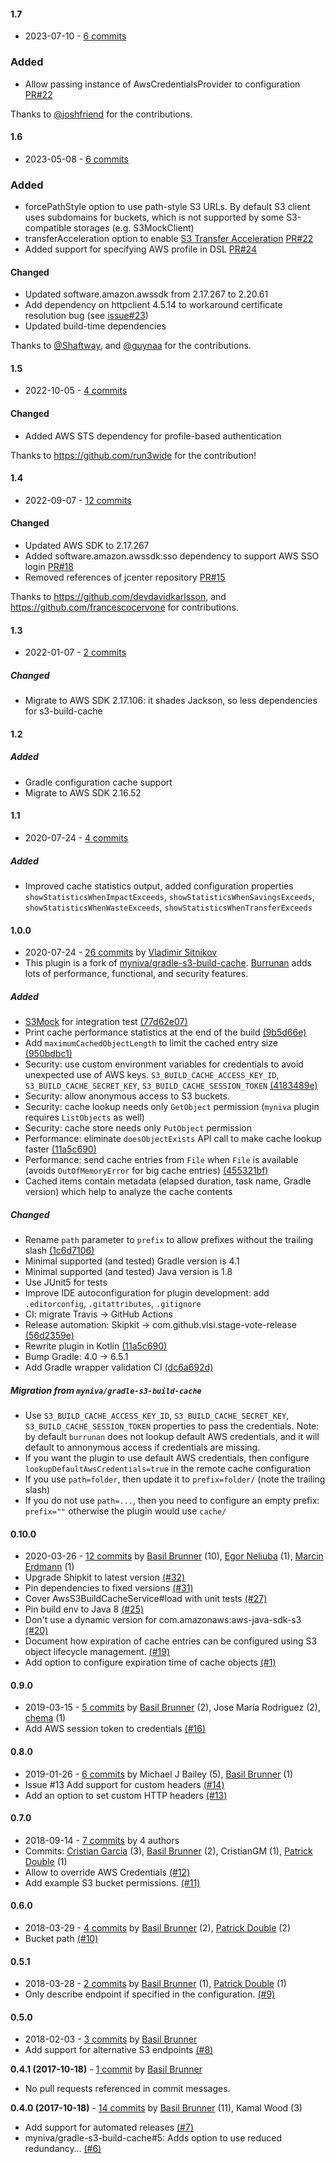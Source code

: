#### 1.7
 - 2023-07-10 - [6 commits](https://github.com/burrunan/gradle-s3-build-cache/compare/v1.6...v1.7)

### Added
 - Allow passing instance of AwsCredentialsProvider to configuration [PR#22](https://github.com/burrunan/gradle-s3-build-cache/pull/25)

Thanks to [@joshfriend](https://github.com/joshfriend) for the contributions.

#### 1.6
 - 2023-05-08 - [6 commits](https://github.com/burrunan/gradle-s3-build-cache/compare/v1.5...v1.6)

### Added
 - forcePathStyle option to use path-style S3 URLs. By default S3 client uses subdomains for buckets, which is not supported by some S3-compatible storages (e.g. S3MockClient)
 - transferAcceleration option to enable [S3 Transfer Acceleration](https://aws.amazon.com/ru/s3/transfer-acceleration/) [PR#22](https://github.com/burrunan/gradle-s3-build-cache/pull/22)
 - Added support for specifying AWS profile in DSL [PR#24](https://github.com/burrunan/gradle-s3-build-cache/pull/24)

#### Changed
 - Updated software.amazon.awssdk from 2.17.267 to 2.20.61
 - Add dependency on httpclient 4.5.14 to workaround certificate resolution bug (see [issue#23](https://github.com/burrunan/gradle-s3-build-cache/issues/23))
 - Updated build-time dependencies

Thanks to [@Shaftway](https://github.com/Shaftway), and [@guynaa](https://github.com/guynaa) for the contributions.

#### 1.5
 - 2022-10-05 - [4 commits](https://github.com/burrunan/gradle-s3-build-cache/compare/v1.4...v1.5)
#### Changed
 - Added AWS STS dependency for profile-based authentication

Thanks to https://github.com/run3wide for the contribution!

#### 1.4
 - 2022-09-07 - [12 commits](https://github.com/burrunan/gradle-s3-build-cache/compare/v1.3...v1.4)
#### Changed
 - Updated AWS SDK to 2.17.267
 - Added software.amazon.awssdk:sso dependency to support AWS SSO login [PR#18](https://github.com/burrunan/gradle-s3-build-cache/pull/18)
 - Removed references of jcenter repository [PR#15](https://github.com/burrunan/gradle-s3-build-cache/pull/15)

Thanks to https://github.com/devdavidkarlsson, and https://github.com/francescocervone for contributions.

#### 1.3
 - 2022-01-07 - [2 commits](https://github.com/burrunan/gradle-s3-build-cache/compare/v1.2...v1.3)
##### Changed
 - Migrate to AWS SDK 2.17.106: it shades Jackson, so less dependencies for s3-build-cache

#### 1.2
##### Added
 - Gradle configuration cache support
 - Migrate to AWS SDK 2.16.52

#### 1.1
 - 2020-07-24 - [4 commits](https://github.com/burrunan/gradle-s3-build-cache/compare/v1.0.0...v1.1)

##### Added
 - Improved cache statistics output, added configuration properties `showStatisticsWhenImpactExceeds`, `showStatisticsWhenSavingsExceeds`, `showStatisticsWhenWasteExceeds`, `showStatisticsWhenTransferExceeds` 

#### 1.0.0
 - 2020-07-24 - [26 commits](https://github.com/burrunan/gradle-s3-build-cache/compare/v0.10.0...v1.0.0) by [Vladimir Sitnikov](https://github.com/vlsi)
 - This plugin is a fork of [myniva/gradle-s3-build-cache](https://github.com/myniva/gradle-s3-build-cache).
 [Burrunan](https://en.wikipedia.org/wiki/Burrunan_dolphin) adds lots of performance, functional, and security features.

##### Added
 - [S3Mock](https://github.com/adobe/S3Mock) for integration test [(77d62e07)](https://github.com/burrunan/gradle-s3-build-cache/commit/77d62e07e556acd39e15f0123939430946df21bb)  
 - Print cache performance statistics at the end of the build [(9b5d66e)](https://github.com/burrunan/gradle-s3-build-cache/commit/9b5d66e3796888b20cf4757f72fc94f32430f1f5)
 - Add `maximumCachedObjectLength` to limit the cached entry size [(950bdbc1)](https://github.com/burrunan/gradle-s3-build-cache/commit/950bdbc1b6960ad9d64eb54d609aaeb3938ce126)
 - Security: use custom environment variables for credentials to avoid unexpected use of AWS keys. `S3_BUILD_CACHE_ACCESS_KEY_ID`, `S3_BUILD_CACHE_SECRET_KEY`, `S3_BUILD_CACHE_SESSION_TOKEN` [(4183489e)](https://github.com/burrunan/gradle-s3-build-cache/commit/4183489e82f70f7b117b84462e655e01caeee7c9)
 - Security: allow anonymous access to S3 buckets.
 - Security: cache lookup needs only `GetObject` permission (`myniva` plugin requires `ListObjects` as well)
 - Security: cache store needs only `PutObject` permission
 - Performance: eliminate `doesObjectExists` API call to make cache lookup faster [(11a5c690)](https://github.com/burrunan/gradle-s3-build-cache/commit/11a5c6901039a9a66d41514d72435f888570b4f9)
 - Performance: send cache entries from `File` when `File` is available (avoids `OutOfMemoryError` for big cache entries) [(455321bf)](https://github.com/burrunan/gradle-s3-build-cache/commit/455321bf5eb7261e2acb5e0720ca791ea0e75e0b)
 - Cached items contain metadata (elapsed duration, task name, Gradle version) which help to analyze the cache contents

##### Changed
 - Rename `path` parameter to `prefix` to allow prefixes without the trailing slash [(1c6d7106)](https://github.com/burrunan/gradle-s3-build-cache/commit/1c6d710689c8659e4a0ddfdb2dde51805650cf32)
 - Minimal supported (and tested) Gradle version is 4.1
 - Minimal supported (and tested) Java version is 1.8
 - Use JUnit5 for tests
 - Improve IDE autoconfiguration for plugin development: add `.editorconfig`, `.gitattributes`, `.gitignore`
 - CI: migrate Travis -> GitHub Actions
 - Release automation: Skipkit -> com.github.vlsi.stage-vote-release [(56d2359e)](https://github.com/burrunan/gradle-s3-build-cache/commit/56d2359eabc001208092fbd327831a648b14fe1a)
 - Rewrite plugin in Kotlin [(11a5c690)](https://github.com/burrunan/gradle-s3-build-cache/commit/11a5c6901039a9a66d41514d72435f888570b4f9)
 - Bump Gradle: 4.0 -> 6.5.1
 - Add Gradle wrapper validation CI [(dc6a692d)](https://github.com/burrunan/gradle-s3-build-cache/commit/dc6a692d8fbf29da6a6e842b0f8d9f3a45055925)

##### Migration from `myniva/gradle-s3-build-cache`

- Use `S3_BUILD_CACHE_ACCESS_KEY_ID`, `S3_BUILD_CACHE_SECRET_KEY`, `S3_BUILD_CACHE_SESSION_TOKEN` properties to pass the credentials.
 Note: by default `burrunan` does not lookup default AWS credentials, and it will default to annonymous access if credentials are missing.
- If you want the plugin to use default AWS credentials, then configure `lookupDefaultAwsCredentials=true` in the remote cache configuration
- If you use `path=folder`, then update it to `prefix=folder/` (note the trailing slash)
- If you do not use `path=...`, then you need to configure an empty prefix: `prefix=""` otherwise the plugin would use `cache/`

#### 0.10.0
 - 2020-03-26 - [12 commits](https://github.com/burrunan/gradle-s3-build-cache/compare/v0.9.0...v0.10.0) by [Basil Brunner](https://github.com/myniva) (10), [Egor Neliuba](https://github.com/egor-n) (1), [Marcin Erdmann](https://github.com/erdi) (1)
 - Upgrade Shipkit to latest version [(#32)](https://github.com/myniva/gradle-s3-build-cache/pull/32)
 - Pin dependencies to fixed versions [(#31)](https://github.com/myniva/gradle-s3-build-cache/pull/31)
 - Cover AwsS3BuildCacheService#load with unit tests [(#27)](https://github.com/myniva/gradle-s3-build-cache/pull/27)
 - Pin build env to Java 8 [(#25)](https://github.com/myniva/gradle-s3-build-cache/pull/25)
 - Don't use a dynamic version for com.amazonaws:aws-java-sdk-s3 [(#20)](https://github.com/myniva/gradle-s3-build-cache/issues/20)
 - Document how expiration of cache entries can be configured using S3 object lifecycle management. [(#19)](https://github.com/myniva/gradle-s3-build-cache/pull/19)
 - Add option to configure expiration time of cache objects [(#1)](https://github.com/myniva/gradle-s3-build-cache/issues/1)

#### 0.9.0
 - 2019-03-15 - [5 commits](https://github.com/burrunan/gradle-s3-build-cache/compare/v0.8.0...v0.9.0) by [Basil Brunner](https://github.com/myniva) (2), Jose María Rodriguez (2), [chema](https://github.com/durbon) (1)
 - Add  AWS session token to credentials [(#16)](https://github.com/myniva/gradle-s3-build-cache/pull/16)

#### 0.8.0
 - 2019-01-26 - [6 commits](https://github.com/burrunan/gradle-s3-build-cache/compare/v0.7.0...v0.8.0) by Michael J Bailey (5), [Basil Brunner](https://github.com/myniva) (1)
 - Issue #13 Add support for custom headers [(#14)](https://github.com/myniva/gradle-s3-build-cache/pull/14)
 - Add an option to set custom HTTP headers [(#13)](https://github.com/myniva/gradle-s3-build-cache/issues/13)

#### 0.7.0
 - 2018-09-14 - [7 commits](https://github.com/burrunan/gradle-s3-build-cache/compare/v0.6.0...v0.7.0) by 4 authors
 - Commits: [Cristian Garcia](https://github.com/CristianGM) (3), [Basil Brunner](https://github.com/myniva) (2), CristianGM (1), [Patrick Double](https://github.com/double16) (1)
 - Allow to override AWS Credentials [(#12)](https://github.com/myniva/gradle-s3-build-cache/pull/12)
 - Add example S3 bucket permissions. [(#11)](https://github.com/myniva/gradle-s3-build-cache/pull/11)

#### 0.6.0
 - 2018-03-29 - [4 commits](https://github.com/burrunan/gradle-s3-build-cache/compare/v0.5.1...v0.6.0) by [Basil Brunner](https://github.com/myniva) (2), [Patrick Double](https://github.com/double16) (2)
 - Bucket path [(#10)](https://github.com/myniva/gradle-s3-build-cache/pull/10)

#### 0.5.1
 - 2018-03-28 - [2 commits](https://github.com/burrunan/gradle-s3-build-cache/compare/v0.5.0...v0.5.1) by [Basil Brunner](https://github.com/myniva) (1), [Patrick Double](https://github.com/double16) (1)
 - Only describe endpoint if specified in the configuration. [(#9)](https://github.com/myniva/gradle-s3-build-cache/pull/9)

#### 0.5.0
 - 2018-02-03 - [3 commits](https://github.com/burrunan/gradle-s3-build-cache/compare/v0.4.1...v0.5.0) by [Basil Brunner](https://github.com/myniva)
 - Add support for alternative S3 endpoints [(#8)](https://github.com/myniva/gradle-s3-build-cache/issues/8)

**0.4.1 (2017-10-18)** - [1 commit](https://github.com/burrunan/gradle-s3-build-cache/compare/v0.4.0...v0.4.1) by [Basil Brunner](http://github.com/myniva)
 - No pull requests referenced in commit messages.

**0.4.0 (2017-10-18)** - [14 commits](https://github.com/burrunan/gradle-s3-build-cache/compare/v0.3.0...v0.4.0) by [Basil Brunner](http://github.com/myniva) (11), Kamal Wood (3)
 - Add support for automated releases [(#7)](https://github.com/myniva/gradle-s3-build-cache/pull/7)
 - myniva/gradle-s3-build-cache#5: Adds option to use reduced redundancy… [(#6)](https://github.com/myniva/gradle-s3-build-cache/pull/6)

